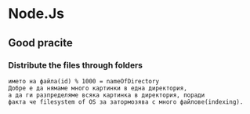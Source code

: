 # Node.Js

## Good pracite
### Distribute the files through folders
```
името на файла(id) % 1000 = nameOfDirectory
Добре е да нямаме много картинки в една директория,
а да ги разпределяме всяка картинка в директория, поради 
факта че filesystem of OS за затормозява с много файлове(indexing).
```